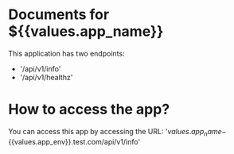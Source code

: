 # Documents for ${{values.app_name}}

This application has two endpoints:
- '/api/v1/info'
- '/api/v1/healthz'

# How to access the app?

You can access this app by accessing the URL: '${{values.app_name}}-${{values.app_env}}.test.com/api/v1/info'
